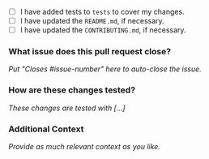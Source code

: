 * [ ] I have added tests to `tests` to cover my changes.
* [ ] I have updated the `README.md`, if necessary.
* [ ] I have updated the `CONTRIBUTING.md`, if necessary.

### What issue does this pull request close?

_Put "Closes #issue-number" here to auto-close the issue._

### How are these changes tested?

_These changes are tested with [...]_

### Additional Context

_Provide as much relevant context as you like._
